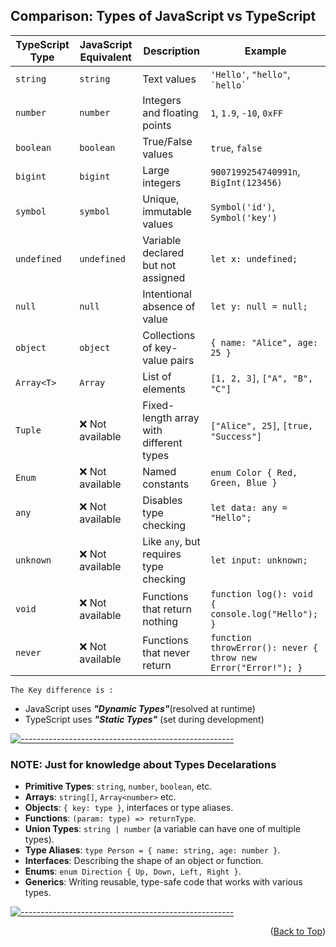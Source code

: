 <a id="readme-top"></a>  

## Comparison: Types of JavaScript vs TypeScript

| **TypeScript Type** | **JavaScript Equivalent** | **Description** | **Example** |
|---------------------|--------------------------|-----------------|-------------|
| `string`           | `string`                  | Text values | `'Hello'`, `"hello"`, `` `hello` `` |
| `number`           | `number`                  | Integers and floating points | `1`, `1.9`, `-10`, `0xFF` |
| `boolean`          | `boolean`                 | True/False values | `true`, `false` |
| `bigint`           | `bigint`                  | Large integers | `9007199254740991n`, `BigInt(123456)` |
| `symbol`           | `symbol`                  | Unique, immutable values | `Symbol('id')`, `Symbol('key')` |
| `undefined`        | `undefined`               | Variable declared but not assigned | `let x: undefined;` |
| `null`             | `null`                     | Intentional absence of value | `let y: null = null;` |
| `object`           | `object`                  | Collections of key-value pairs | `{ name: "Alice", age: 25 }` |
| `Array<T>`         | `Array`                   | List of elements | `[1, 2, 3]`, `["A", "B", "C"]` |
| `Tuple`            | ❌ Not available          | Fixed-length array with different types | `["Alice", 25]`, `[true, "Success"]` |
| `Enum`             | ❌ Not available          | Named constants | `enum Color { Red, Green, Blue }` |
| `any`              | ❌ Not available          | Disables type checking | `let data: any = "Hello";` |
| `unknown`          | ❌ Not available          | Like `any`, but requires type checking | `let input: unknown;` |
| `void`             | ❌ Not available          | Functions that return nothing | `function log(): void { console.log("Hello"); }` |
| `never`            | ❌ Not available          | Functions that never return | `function throwError(): never { throw new Error("Error!"); }` |



```The Key difference is :``` 
- JavaScript uses ***"Dynamic Types"***(resolved at runtime)
- TypeScript uses ***"Static Types"*** (set during development)



[![-----------------------------------------------------](https://github.com/Prabin128/TypeScript/blob/main/assets/line.png)](#type_difference)   


### **NOTE:** Just for knowledge about Types Decelarations

- **Primitive Types**: `string`, `number`, `boolean`, etc.
- **Arrays**: `string[]`,  `Array<number>` etc.
- **Objects**: `{ key: type }`, interfaces or type aliases.
- **Functions**: `(param: type) => returnType`.
- **Union Types**: `string | number` (a variable can have one of multiple types).
- **Type Aliases**: `type Person = { name: string, age: number }`.
- **Interfaces**: Describing the shape of an object or function.
- **Enums**: `enum Direction { Up, Down, Left, Right }`.
- **Generics**: Writing reusable, type-safe code that works with various types.


[![-----------------------------------------------------](https://github.com/Prabin128/TypeScript/blob/main/assets/line.png)](#type_difference)   

<p align="right">(<a href="#readme-top">Back to Top</a>)</p>
